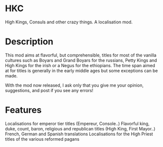 HKC
===

High Kings, Consuls and other crazy things. A localisation mod.


Description
===
This mod aims at flavorful, but comprehensible, titles for most of the vanilla cultures such as Boyars and Grand Boyars for the russians, Petty Kings and High Kings for the irish or a Negus for the ethiopians. The time span aimed at for titles is generally in the early middle ages but some exceptions can be made.

With the mod now released, I ask only that you give me your opinion, suggestions, and post if you see any errors!


Features
===
Localisations for emperor tier titles (Empereur, Console..)
Flavorful king, duke, count, baron, religious and republican titles (High King, First Mayor..)
French, German and Spanish translations
Localisations for the High Priest titles of the various reformed pagans
